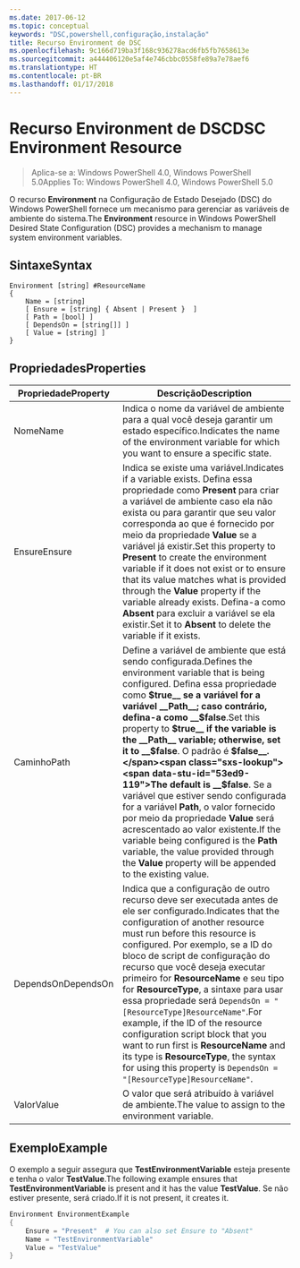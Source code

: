 ```yaml
---
ms.date: 2017-06-12
ms.topic: conceptual
keywords: "DSC,powershell,configuração,instalação"
title: Recurso Environment de DSC
ms.openlocfilehash: 9c166d719ba3f168c936278acd6fb5fb7658613e
ms.sourcegitcommit: a444406120e5af4e746cbbc0558fe89a7e78aef6
ms.translationtype: HT
ms.contentlocale: pt-BR
ms.lasthandoff: 01/17/2018
---
```

# <a name="dsc-environment-resource"></a><span data-ttu-id="53ed9-103">Recurso Environment de DSC</span><span class="sxs-lookup"><span data-stu-id="53ed9-103">DSC Environment Resource</span></span>

> <span data-ttu-id="53ed9-104">Aplica-se a: Windows PowerShell 4.0, Windows PowerShell 5.0</span><span class="sxs-lookup"><span data-stu-id="53ed9-104">Applies To: Windows PowerShell 4.0, Windows PowerShell 5.0</span></span>

<span data-ttu-id="53ed9-105">O recurso __Environment__ na Configuração de Estado Desejado (DSC) do Windows PowerShell fornece um mecanismo para gerenciar as variáveis de ambiente do sistema.</span><span class="sxs-lookup"><span data-stu-id="53ed9-105">The __Environment__ resource in Windows PowerShell Desired State Configuration (DSC) provides a mechanism to manage system environment variables.</span></span>

## <a name="syntax"></a><span data-ttu-id="53ed9-106">Sintaxe</span><span class="sxs-lookup"><span data-stu-id="53ed9-106">Syntax</span></span>
``` mof
Environment [string] #ResourceName
{
    Name = [string]
    [ Ensure = [string] { Absent | Present }  ]
    [ Path = [bool] ]
    [ DependsOn = [string[]] ]
    [ Value = [string] ]
}
```

## <a name="properties"></a><span data-ttu-id="53ed9-107">Propriedades</span><span class="sxs-lookup"><span data-stu-id="53ed9-107">Properties</span></span>

|  <span data-ttu-id="53ed9-108">Propriedade</span><span class="sxs-lookup"><span data-stu-id="53ed9-108">Property</span></span>  |  <span data-ttu-id="53ed9-109">Descrição</span><span class="sxs-lookup"><span data-stu-id="53ed9-109">Description</span></span>   | 
|---|---| 
| <span data-ttu-id="53ed9-110">Nome</span><span class="sxs-lookup"><span data-stu-id="53ed9-110">Name</span></span>| <span data-ttu-id="53ed9-111">Indica o nome da variável de ambiente para a qual você deseja garantir um estado específico.</span><span class="sxs-lookup"><span data-stu-id="53ed9-111">Indicates the name of the environment variable for which you want to ensure a specific state.</span></span>| 
| <span data-ttu-id="53ed9-112">Ensure</span><span class="sxs-lookup"><span data-stu-id="53ed9-112">Ensure</span></span>| <span data-ttu-id="53ed9-113">Indica se existe uma variável.</span><span class="sxs-lookup"><span data-stu-id="53ed9-113">Indicates if a variable exists.</span></span> <span data-ttu-id="53ed9-114">Defina essa propriedade como __Present__ para criar a variável de ambiente caso ela não exista ou para garantir que seu valor corresponda ao que é fornecido por meio da propriedade __Value__ se a variável já existir.</span><span class="sxs-lookup"><span data-stu-id="53ed9-114">Set this property to __Present__ to create the environment variable if it does not exist or to ensure that its value matches what is provided through the __Value__ property if the variable already exists.</span></span> <span data-ttu-id="53ed9-115">Defina-a como __Absent__ para excluir a variável se ela existir.</span><span class="sxs-lookup"><span data-stu-id="53ed9-115">Set it to __Absent__ to delete the variable if it exists.</span></span>| 
| <span data-ttu-id="53ed9-116">Caminho</span><span class="sxs-lookup"><span data-stu-id="53ed9-116">Path</span></span>| <span data-ttu-id="53ed9-117">Define a variável de ambiente que está sendo configurada.</span><span class="sxs-lookup"><span data-stu-id="53ed9-117">Defines the environment variable that is being configured.</span></span> <span data-ttu-id="53ed9-118">Defina essa propriedade como __$true__ se a variável for a variável __Path__; caso contrário, defina-a como __$false__.</span><span class="sxs-lookup"><span data-stu-id="53ed9-118">Set this property to __$true__ if the variable is the __Path__ variable; otherwise, set it to __$false__.</span></span> <span data-ttu-id="53ed9-119">O padrão é __$false__.</span><span class="sxs-lookup"><span data-stu-id="53ed9-119">The default is __$false__.</span></span> <span data-ttu-id="53ed9-120">Se a variável que estiver sendo configurada for a variável __Path__, o valor fornecido por meio da propriedade __Value__ será acrescentado ao valor existente.</span><span class="sxs-lookup"><span data-stu-id="53ed9-120">If the variable being configured is the __Path__ variable, the value provided through the __Value__ property will be appended to the existing value.</span></span>| 
| <span data-ttu-id="53ed9-121">DependsOn</span><span class="sxs-lookup"><span data-stu-id="53ed9-121">DependsOn</span></span> | <span data-ttu-id="53ed9-122">Indica que a configuração de outro recurso deve ser executada antes de ele ser configurado.</span><span class="sxs-lookup"><span data-stu-id="53ed9-122">Indicates that the configuration of another resource must run before this resource is configured.</span></span> <span data-ttu-id="53ed9-123">Por exemplo, se a ID do bloco de script de configuração do recurso que você deseja executar primeiro for __ResourceName__ e seu tipo for __ResourceType__, a sintaxe para usar essa propriedade será `DependsOn = "[ResourceType]ResourceName"`.</span><span class="sxs-lookup"><span data-stu-id="53ed9-123">For example, if the ID of the resource configuration script block that you want to run first is __ResourceName__ and its type is __ResourceType__, the syntax for using this property is `DependsOn = "[ResourceType]ResourceName"`.</span></span>| 
| <span data-ttu-id="53ed9-124">Valor</span><span class="sxs-lookup"><span data-stu-id="53ed9-124">Value</span></span>| <span data-ttu-id="53ed9-125">O valor que será atribuído à variável de ambiente.</span><span class="sxs-lookup"><span data-stu-id="53ed9-125">The value to assign to the environment variable.</span></span>| 

## <a name="example"></a><span data-ttu-id="53ed9-126">Exemplo</span><span class="sxs-lookup"><span data-stu-id="53ed9-126">Example</span></span>

<span data-ttu-id="53ed9-127">O exemplo a seguir assegura que __TestEnvironmentVariable__ esteja presente e tenha o valor __TestValue__.</span><span class="sxs-lookup"><span data-stu-id="53ed9-127">The following example ensures that __TestEnvironmentVariable__ is present and it has the value __TestValue__.</span></span> <span data-ttu-id="53ed9-128">Se não estiver presente, será criado.</span><span class="sxs-lookup"><span data-stu-id="53ed9-128">If it is not present, it creates it.</span></span>

```powershell
Environment EnvironmentExample
{
    Ensure = "Present"  # You can also set Ensure to "Absent"
    Name = "TestEnvironmentVariable"
    Value = "TestValue"
}
```

